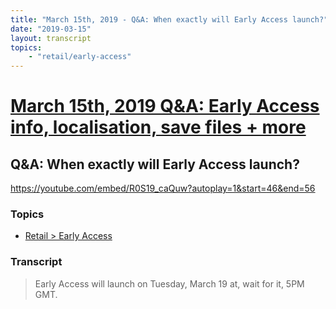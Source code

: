 ```yaml
---
title: "March 15th, 2019 - Q&A: When exactly will Early Access launch?"
date: "2019-03-15"
layout: transcript
topics: 
    - "retail/early-access"
---
```

# [March 15th, 2019 Q&A: Early Access info, localisation, save files + more](../2019-03-15.md)
## Q&A: When exactly will Early Access launch?
https://youtube.com/embed/R0S19_caQuw?autoplay=1&start=46&end=56
### Topics
* [Retail > Early Access](../topics/retail/early-access.md)

### Transcript

> Early Access will launch on Tuesday, March 19
> at, wait for it, 5PM GMT.
